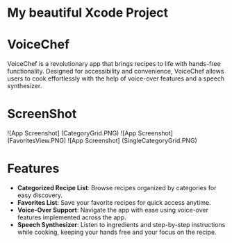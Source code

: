 # My beautiful Xcode Project
# VoiceChef
VoiceChef is a revolutionary app that brings recipes to life with hands-free functionality. Designed for accessibility and convenience, VoiceChef allows users to cook effortlessly with the help of voice-over features and a speech synthesizer.
# ScreenShot
![App Screenshot] (CategoryGrid.PNG)
![App Screenshot] (FavoritesView.PNG)
![App Screenshot] (SingleCategoryGrid.PNG)
# Features 
- **Categorized Recipe List**: Browse recipes organized by categories for easy discovery.
- **Favorites List**: Save your favorite recipes for quick access anytime.
- **Voice-Over Support**: Navigate the app with ease using voice-over features implemented across the app.
- **Speech Synthesizer**: Listen to ingredients and step-by-step instructions while cooking, keeping your hands free and your focus on the recipe.
